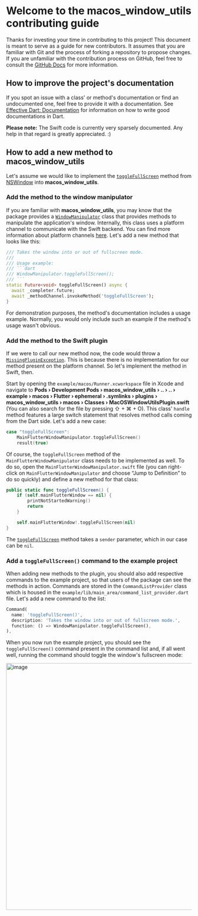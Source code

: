 # Welcome to the **macos_window_utils** contributing guide

Thanks for investing your time in contributing to this project! This document is meant to serve as a guide for new contributors. It assumes that you are familiar with Git and the process of forking a repository to propose changes. If you are unfamiliar with the contribution process on GitHub, feel free to consult the [GitHub Docs](https://docs.github.com/en/get-started/quickstart/contributing-to-projects) for more information.

## How to improve the project's documentation
If you spot an issue with a class' or method's documentation or find an undocumented one, feel free to provide it with a documentation. See [Effective Dart: Documentation](https://dart.dev/guides/language/effective-dart/documentation) for information on how to write good documentations in Dart.

**Please note:** The Swift code is currently very sparsely documented. Any help in that regard is greatly appreciated. :)

## How to add a new method to **macos_window_utils**
Let's assume we would like to implement the [`toggleFullScreen`](https://developer.apple.com/documentation/appkit/nswindow/1419527-togglefullscreen) method from [NSWindow](https://developer.apple.com/documentation/appkit/nswindow) into **macos_window_utils**.

### Add the method to the window manipulator
If you are familiar with **macos_window_utils**, you may know that the package provides a [`WindowManipulator`](https://pub.dev/documentation/macos_window_utils/latest/window_manipulator/WindowManipulator-class.html) class that provides methods to manipulate the application's window. Internally, this class uses a platform channel to communicate with the Swift backend. You can find more information about platform channels [here](https://docs.flutter.dev/development/platform-integration/platform-channels?tab=type-mappings-swift-tab). Let's add a new method that looks like this:

```dart
/// Takes the window into or out of fullscreen mode.
///
/// Usage example:
/// ```dart
/// WindowManipulator.toggleFullScreen();
/// ```
static Future<void> toggleFullScreen() async {
  await _completer.future;
  await _methodChannel.invokeMethod('toggleFullScreen');
}
```

For demonstration purposes, the method's documentation includes a usage example. Normally, you would only include such an example if the method's usage wasn't obvious.

### Add the method to the Swift plugin
If we were to call our new method now, the code would throw a [`MissingPluginException`](https://api.flutter.dev/flutter/services/MissingPluginException-class.html). This is because there is no implementation for our method present on the platform channel. So let's implement the method in Swift, then.

Start by opening the `example/macos/Runner.xcworkspace` file in Xcode and navigate to **Pods › Development Pods › macos_window_utils › .. › .. › example › macos › Flutter › ephemeral › .symlinks › plugins › macos_window_utils › macos › Classes › MacOSWindowUtilsPlugin.swift** (You can also search for the file by pressing ⇧ + ⌘ + O). This class' `handle` method features a large switch statement that resolves method calls coming from the Dart side. Let's add a new case:

```swift
case "toggleFullScreen":
    MainFlutterWindowManipulator.toggleFullScreen()
    result(true)
```

Of course, the `toggleFullScreen` method of the `MainFlutterWindowManipulator` class needs to be implemented as well. To do so, open the `MainFlutterWindowManipulator.swift` file (you can right-click on `MainFlutterWindowManipulator` and choose “Jump to Definition” to do so quickly) and define a new method for that class:

```swift
public static func toggleFullScreen() {
    if (self.mainFlutterWindow == nil) {
        printNotStartedWarning()
        return
    }

    self.mainFlutterWindow!.toggleFullScreen(nil)
}
```

The [`toggleFullScreen`](https://developer.apple.com/documentation/appkit/nswindow/1419527-togglefullscreen) method takes a `sender` parameter, which in our case can be `nil`.

### Add a `toggleFullScreen()` command to the example project
When adding new methods to the plugin, you should also add respective commands to the example project, so that users of the package can see the methods in action. Commands are stored in the `CommandListProvider` class which is housed in the `example/lib/main_area/command_list_provider.dart` file. Let's add a new command to the list:

```dart
Command(
  name: 'toggleFullScreen()',
  description: 'Takes the window into or out of fullscreen mode.',
  function: () => WindowManipulator.toggleFullScreen(),
),
```

When you now run the example project, you should see the `toggleFullScreen()` command present in the command list and, if all went well, running the command should toggle the window's fullscreen mode:

<img width="670" alt="image" src="https://user-images.githubusercontent.com/86920182/212060633-d1603d35-15c1-4008-ac09-9ae6994d378a.png">
